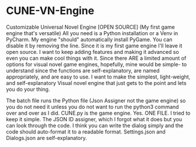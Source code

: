 # CUNE-VN-Engine
Customizable Universal Novel Engine [OPEN SOURCE] (My first game engine that's versatile)
All you need is a Python installation or a Venv in PyCharm. My engine "should" automatically install PyGame.
You can disable it by removing the line. Since it is my first game engine I'll leave it open source. 
I want to keep adding features and making it advanced so even you can make cool things with it.
Since there ARE a limited amount of options for visual novel game engines, hopefully, mine would be simple-
to understand since the functions are self-explanatory, are named appropriately, and are easy to use.
I want to make the simplest, light-weight, and self-explanatory Visual novel engine that just
gets to the point and lets you do your thing.

The batch file runs the Python file (Json Assigner not the game engine) so you do not need it unless 
you do not want to run the python3 command over and over as I did. CUNE.py is the game engine. Yes. ONE FILE. 
I tried to keep it simple. The JSON ID assigner, which I forgot what it does but you can look through the code. 
I think you can write the dialog simply and the code should auto-format it to a readable format.
Settings.json and Dialogs.json are self-explanatory.
